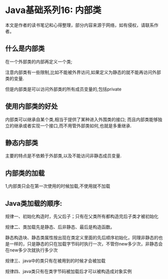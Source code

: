 # Java基础系列16: 内部类
本文是作者的读书笔记和心得整理，部分内容来源于网络，如有侵权，请联系作者。

## 什么是内部类
在一个外部类的内部再定义一个类;

注意内部类有一些限制,比如不能被外界访问,如果定义为静态的就不能再访问外部类的变量.

但是内部类是可以访问外部类的所有成员变量的,包括private

## 使用内部类的好处
内部类可以继承自某个类,相当于提供了某种进入外围类的接口;
而且内部类能够独立的继承或者实现一个接口,而不用管外部类如何,也就是多重继承.

## 静态内部类
主要的特点是不依赖于外部类,以及不能访问非静态成员变量.

## 内部类的加载
1,内部类只会在第一次使用的时候加载,不使用就不加载

## Java类加载的顺序:
规律一、初始化构造时，先父后子；只有在父类所有都构造完后子类才被初始化

规律二、类加载先是静态、后非静态、最后是构造函数。

静态构造块、静态类属性按出现在类定义里面的先后顺序初始化，同理非静态的也是一样的，只是静态的只在加载字节码时执行一次，不管你new多少次，非静态会在new多少次就执行多少次

规律三、java中的类只有在被用到的时候才会被加载

规律四、java类只有在类字节码被加载后才可以被构造成对象实例